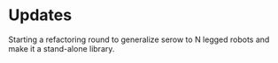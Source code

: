 # Updates
Starting a refactoring round to generalize serow to N legged robots and make it a stand-alone library. 
